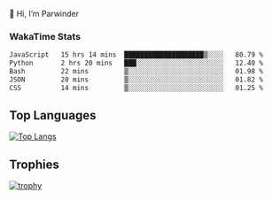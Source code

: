 👋 Hi, I’m Parwinder 

### WakaTime Stats

<!--START_SECTION:waka-->

```txt
JavaScript   15 hrs 14 mins  ████████████████████▒░░░░   80.79 %
Python       2 hrs 20 mins   ███░░░░░░░░░░░░░░░░░░░░░░   12.40 %
Bash         22 mins         ▒░░░░░░░░░░░░░░░░░░░░░░░░   01.98 %
JSON         20 mins         ▒░░░░░░░░░░░░░░░░░░░░░░░░   01.82 %
CSS          14 mins         ▒░░░░░░░░░░░░░░░░░░░░░░░░   01.25 %
```

<!--END_SECTION:waka-->

## Top Languages
[![Top Langs](https://github-readme-stats.vercel.app/api/top-langs/?username=officialprosingh&layout=donut-vertical)](https://github.com/anuraghazra/github-readme-stats)

## Trophies
[![trophy](https://github-profile-trophy.vercel.app/?username=officialprosingh)](https://github.com/ryo-ma/github-profile-trophy)
